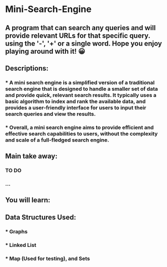 # Mini-Search-Engine

## A program that can search any queries and will provide relevant URLs for that specific query. using the '-', '+' or a single word. Hope you enjoy playing around with it! 😀

## Descriptions:

### \* A mini search engine is a simplified version of a traditional search engine that is designed to handle a smaller set of data and provide quick, relevant search results. It typically uses a basic algorithm to index and rank the available data, and provides a user-friendly interface for users to input their search queries and view the results.

### \* Overall, a mini search engine aims to provide efficient and effective search capabilities to users, without the complexity and scale of a full-fledged search engine.

## Main take away:

### TO DO

### ...

## You will learn:

## Data Structures Used:

### \* Graphs

### \* Linked List

### \* Map (Used for testing), and Sets
